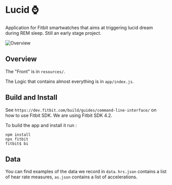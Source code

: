 # Lucid ⌚

Application for Fitbit smartwatches that aims at triggering lucid dream during REM sleep. Still an early stage project.

![Overview](https://github.com/clementpiat/Lucid/blob/master/overview.gif)

## Overview

The "Front" is in `resources/`.

The Logic that contains almost everything is in `app/index.js`.

## Build and Install

See `https://dev.fitbit.com/build/guides/command-line-interface/` on how to use Fitbit SDK. We are using Fitbit SDK 4.2.

To build the app and install it run :
```
npm install
npx fitbit
fitbit$ bi
```

## Data

You can find examples of the data we record in `data`. `hrs.json` contains a list of hear rate measures, `as.json` contains a list of accelerations. 
